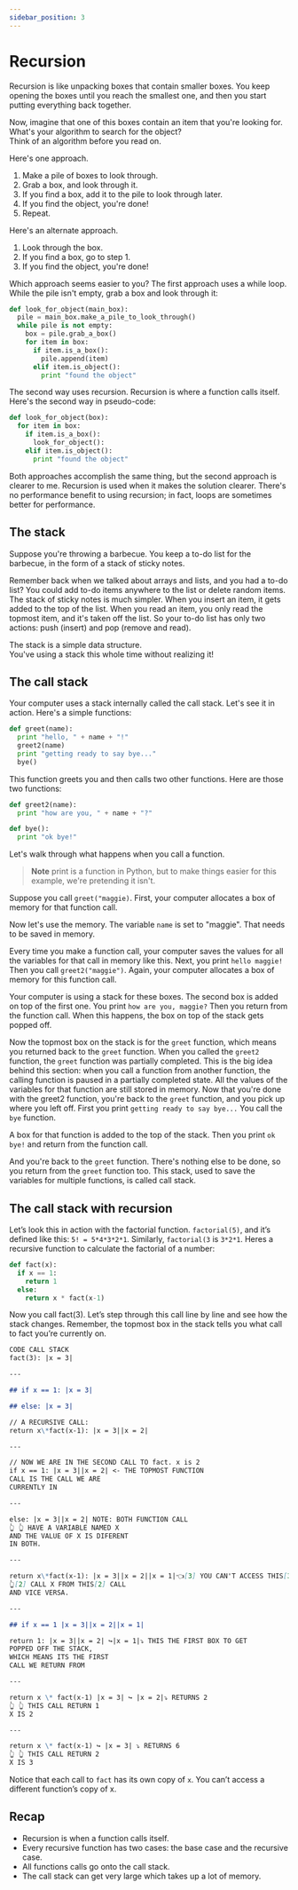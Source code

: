 ```yaml
---
sidebar_position: 3
---
```


# Recursion

Recursion is like unpacking boxes that contain smaller boxes. You keep opening the boxes until you reach
the smallest one, and then you start putting everything back together.

Now, imagine that one of this boxes contain an item that you're looking for. What's your algorithm
to search for the object?  
Think of an algorithm before you read on.

Here's one approach.

1. Make a pile of boxes to look through.
2. Grab a box, and look through it.
3. If you find a box, add it to the pile to look through later.
4. If you find the object, you're done!
5. Repeat.

Here's an alternate approach.

1. Look through the box.
2. If you find a box, go to step 1.
3. If you find the object, you're done!

Which approach seems easier to you? The first approach uses a while loop. While the pile isn't empty, grab a box
and look through it:

```py
def look_for_object(main_box):
  pile = main_box.make_a_pile_to_look_through()
  while pile is not empty:
    box = pile.grab_a_box()
    for item in box:
      if item.is_a_box():
        pile.append(item)
      elif item.is_object():
        print "found the object"
```

The second way uses recursion. Recursion is where a function calls itself.
Here's the second way in pseudo-code:

```py
def look_for_object(box):
  for item in box:
    if item.is_a_box():
      look_for_object():
    elif item.is_object():
      print "found the object"
```

Both approaches accomplish the same thing, but the second approach is clearer to me. Recursion is used when it
makes the solution clearer. There's no performance benefit to using recursion; in fact, loops are sometimes better
for performance.

## The stack

Suppose you're throwing a barbecue. You keep a to-do list for the
barbecue, in the form of a stack of sticky notes.

Remember back when we talked about arrays and lists, and you had a to-do list?
You could add to-do items anywhere to the list or delete random items. The stack
of sticky notes is much simpler. When you insert an item, it gets added to the top
of the list. When you read an item, you only read the topmost item, and it's taken
off the list. So your to-do list has only two actions: push (insert) and pop (remove and read).

The stack is a simple data structure.  
You've using a stack this whole time without realizing it!

## The call stack

Your computer uses a stack internally called the call stack. Let's see it in action.
Here's a simple functions:

```py
def greet(name):
  print "hello, " + name + "!"
  greet2(name)
  print "getting ready to say bye..."
  bye()
```

This function greets you and then calls two other functions. Here are
those two functions:

```py
def greet2(name):
  print "how are you, " + name + "?"
```

```py
def bye():
  print "ok bye!"
```

Let's walk through what happens when you call a function.

> **Note**
> print is a function in Python, but to make things easier for this example, we're pretending it isn't.

Suppose you call `greet("maggie)`. First, your computer allocates a box
of memory for that function call.

Now let's use the memory. The variable `name` is set to "maggie". That
needs to be saved in memory.

Every time you make a function call, your computer saves the values
for all the variables for that call in memory like this. Next, you print
`hello maggie!` Then you call `greet2("maggie")`. Again, your computer
allocates a box of memory for this function call.

Your computer is using a stack for these boxes. The second box is added
on top of the first one. You print `how are you, maggie?` Then you return
from the function call. When this happens, the box on top of the stack
gets popped off.

Now the topmost box on the stack is for the `greet` function, which means
you returned back to the `greet` function. When you called the `greet2` function,
the `greet` function was partially completed. This is the big idea behind this section:
when you call a function from another function, the calling function is paused in a partially
completed state. All the values of the variables for that function are still stored in memory.
Now that you're done with the greet2 function, you're back to the `greet` function, and you
pick up where you left off. First you print `getting ready to say bye...` You call the `bye` function.

A box for that function is added to the top of the stack. Then you print `ok bye!` and return from the
function call.

And you're back to the `greet` function. There's nothing else to be done, so you return from the `greet`
function too. This stack, used to save the variables for multiple functions, is called call stack.

## The call stack with recursion

Let’s look this in action with the factorial function. `factorial(5)`, and it’s defined like this: `5! = 5*4*3*2*1`.
Similarly, `factorial(3` is `3*2*1`. Heres a recursive function to calculate the factorial of a number:

```py
def fact(x):
  if x == 1:
    return 1
  else:
    return x * fact(x-1)
```

Now you call fact(3). Let’s step through this call line by line and see how the stack changes. Remember,
the topmost box in the stack tells you what call to fact you’re currently on.

```markdown
CODE CALL STACK
fact(3): |x = 3|

---

## if x == 1: |x = 3|

## else: |x = 3|

// A RECURSIVE CALL:
return x\*fact(x-1): |x = 3||x = 2|

---

// NOW WE ARE IN THE SECOND CALL TO fact. x is 2
if x == 1: |x = 3||x = 2| <- THE TOPMOST FUNCTION
CALL IS THE CALL WE ARE
CURRENTLY IN

---

else: |x = 3||x = 2| NOTE: BOTH FUNCTION CALL
👆 👆 HAVE A VARIABLE NAMED X
AND THE VALUE OF X IS DIFERENT
IN BOTH.

---

return x\*fact(x-1): |x = 3||x = 2||x = 1|👈[3] YOU CAN'T ACCESS THIS[3]
👆[2] CALL X FROM THIS[2] CALL
AND VICE VERSA.

---

## if x == 1 |x = 3||x = 2||x = 1|

return 1: |x = 3||x = 2| ↪️|x = 1|⤵ THIS THE FIRST BOX TO GET
POPPED OFF THE STACK,
WHICH MEANS ITS THE FIRST
CALL WE RETURN FROM

---

return x \* fact(x-1) |x = 3| ↪️ |x = 2|⤵ RETURNS 2
👆 👆 THIS CALL RETURN 1
X IS 2

---

return x \* fact(x-1) ↪️ |x = 3| ⤵ RETURNS 6
👆 👆 THIS CALL RETURN 2
X IS 3
```

Notice that each call to `fact` has its own copy of `x`. You can’t access a different function’s copy of x.

## Recap

- Recursion is when a function calls itself.
- Every recursive function has two cases: the base case and the recursive case.
- All functions calls go onto the call stack.
- The call stack can get very large which takes up a lot of memory.
